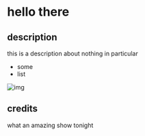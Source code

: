 # hello there

## description

this is a description about nothing in particular

- some
- list

![img](someimage)

## credits

what an amazing show tonight
